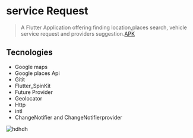 # service Request
> A Flutter Application offering finding location,places search, vehicle service request and providers suggestion.[APK](https://drive.google.com/file/d/1HinFzbry4XKXKvwt118Vb6L5_I2pFMeO/view?usp=sharing)
## Tecnologies
* Google maps
* Google places Api
* Gitit
* Flutter_SpinKit 
* Future Provider
* Geolocator
* Http
* intl 
* ChangeNotifier and ChangeNotifierprovider



![hdhdh](https://github.com/AhmedElbisher/RequestServiceTask/blob/master/images/demo.gif?raw=true)
